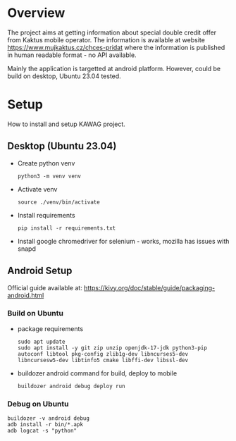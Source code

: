 # Overview

The project aims at getting information about special double credit offer from Kaktus mobile operator. The information is available at website https://www.mujkaktus.cz/chces-pridat where the information is published in human readable format - no API available.

Mainly the application is targetted at android platform. However, could be build on desktop, Ubuntu 23.04 tested. 

# Setup

How to install and setup KAWAG project.

## Desktop (Ubuntu 23.04)

* Create python venv
    ```
    python3 -m venv venv
    ```

* Activate venv
    ```
    source ./venv/bin/activate
    ```

* Install requirements

    ```
    pip install -r requirements.txt
    ```


* Install google chromedriver for selenium - works,  mozilla has issues with snapd
## Android Setup

Official guide available at:
https://kivy.org/doc/stable/guide/packaging-android.html


### Build on Ubuntu

* package requirements
    ```
    sudo apt update
    sudo apt install -y git zip unzip openjdk-17-jdk python3-pip autoconf libtool pkg-config zlib1g-dev libncurses5-dev libncursesw5-dev libtinfo5 cmake libffi-dev libssl-dev
    ```
* buildozer android command for build, deploy to mobile
    ```
    buildozer android debug deploy run
    ```

### Debug on Ubuntu

```
buildozer -v android debug
adb install -r bin/*.apk
adb logcat -s "python"
```